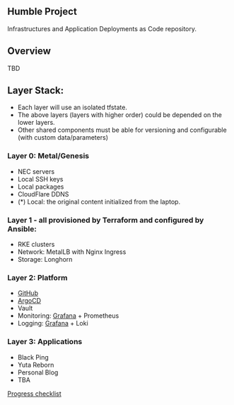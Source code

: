 ## Humble Project

Infrastructures and Application Deployments as Code repository.

## Overview

TBD

## Layer Stack:

- Each layer will use an isolated tfstate.
- The above layers (layers with higher order) could be depended on the lower layers.
- Other shared components must be able for versioning and configurable (with custom data/parameters)

### Layer 0: Metal/Genesis

- NEC servers
- Local SSH keys
- Local packages
- CloudFlare DDNS
- (*) Local: the original content initialized from the laptop.

### Layer 1 - all provisioned by Terraform and configured by Ansible:

- RKE clusters
- Network: MetalLB with Nginx Ingress
- Storage: Longhorn

### Layer 2: Platform

- [GitHub](https://github.com/locmai/humble)
- [ArgoCD](https://argocd.locmai.dev)
- Vault
- Monitoring: [Grafana](https://grafana.locmai.dev) + Prometheus
- Logging: [Grafana](https://grafana.locmai.dev) + Loki

### Layer 3: Applications

- Black Ping
- Yuta Reborn
- Personal Blog
- TBA

[Progress checklist](https://github.com/locmai/humble/blob/main/docs/checklist.md)
